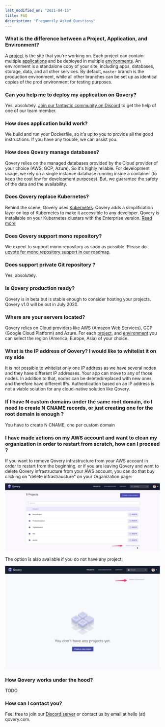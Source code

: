```yaml
---
last_modified_on: "2021-04-15"
title: FAQ
description: "Frequently Asked Questions"
---
```

### What is the difference between a Project, Application, and Environment?

A [project][docs.main-concepts.project] is the site that you're working on. Each project can contain multiple [applications][docs.main-concepts.application] and be deployed in multiple [environments][docs.main-concepts.environment]. An environment is a standalone copy of your site, including apps, databases, storage, data, and all other services. By default, `master` branch is the production environment, while all other branches can be set up as identical copies of the prod environment for testing purposes.

### Can you help me to deploy my application on Qovery?

Yes, absolutely. [Join our fantastic community on Discord][urls.qovery_chat] to get the help of one of our team member.

### How does application build work?

We build and run your Dockerfile, so it's up to you to provide all the good instructions. If you have any trouble, we can assist you.

### How does Qovery manage databases?

Qovery relies on the managed databases provided by the Cloud provider of your choice (AWS, GCP, Azure). So it's highly reliable. For development usage, we rely on a single instance database running inside a container (to keep the cost low for development purposes). But, we guarantee the safety of the data and the availability.

### Does Qovery replace Kubernetes?

Behind the scene, Qovery uses [Kubernetes][urls.kubernetes]. Qovery adds a simplification layer on top of Kubernetes to make it accessible to any developer. Qovery is installable on your Kubernetes clusters with the Enterprise version. [Read more][urls.qovery_enterprise]

### Does Qovery support mono repository?

We expect to support mono repository as soon as possible. Please do [upvote for mono repository support in our roadmap][urls.qovery_roadmap].

### Does support private Git repository ?

Yes, absolutely.

### Is Qovery production ready?

Qovery is in beta but is stable enough to consider hosting your projects. Qovery v1.0 will be out in July 2020.

### Where are your servers located?

Qovery relies on Cloud providers like AWS (Amazon Web Services), GCP (Google Cloud Platform) and Azure. For each [project][docs.project], and [environment][docs.environment] you can select the region (America, Europe, Asia) of your choice.

### What is the IP address of Qovery? I would like to whitelist it on my side

It is not possible to whitelist only one IP address as we have several nodes and they have different IP addresses. Your app can move to any of those nodes.
In addition to that, nodes can be deleted/replaced with new ones and therefore have different IPs. Authentication based on an IP address is not a viable solution for any cloud-native solution like Qovery.

### If I have N custom domains under the same root domain, do I need to create N CNAME records, or just creating one for the root domain is enough ?

You have to create N CNAME, one per custom domain

### I have made actions on my AWS account and want to clean my organization in order to restart from scratch, how can I proceed ?

If you want to remove Qovery infrastructure from your AWS account in order to restart from the beginning, or if you are leaving Qovery and want to delete Qovery infrastructure from your AWS account, you can do that buy clicking on "delete infrastraucture" on your Organization page:

<p align="center">
  <img src="/img/organization-delete-infra.png" alt="Delete Qovery infrastructure" />
</p>

The option is also available if you do not have any project;

<p align="center">
  <img src="/img/organization-delete-infra-2.png" alt="Delete Qovery infrastructure" />
</p>

### How Qovery works under the hood?

TODO

### How can I contact you?

Feel free to join our [Discord server][urls.qovery_chat] or contact us by email at hello (at) qovery.com.


[docs.environment]: /docs/main-concepts/environment/
[docs.main-concepts.application]: /docs/main-concepts/application/
[docs.main-concepts.environment]: /docs/main-concepts/environment/
[docs.main-concepts.project]: /docs/main-concepts/project/
[docs.project]: /docs/main-concepts/project/
[urls.kubernetes]: https://kubernetes.io/
[urls.qovery_chat]: https://discord.qovery.com
[urls.qovery_enterprise]: https://www.qovery.com/business
[urls.qovery_roadmap]: https://roadmap.qovery.com/
